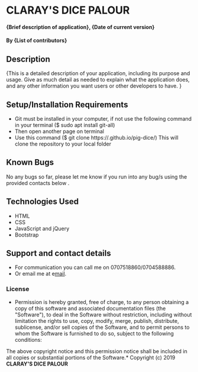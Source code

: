 # CLARAY'S DICE PALOUR
#### {Brief description of application}, {Date of current version}
#### By **{List of contributors}**
## Description
{This is a detailed description of your application, including its purpose and usage.  Give as much detail as needed to explain what the application does, and any other information you want users or other developers to have. }
## Setup/Installation Requirements
* Git must be installed in your computer, if not use the following command in your terminal ($ sudo apt install git-all)
* Then open another page on terminal
* Use this command ($ git clone https://.github.io/pig-dice/)
This will clone the repository to your local folder
## Known Bugs
No any bugs so far, please let me know if you run into any bug/s using the provided contacts below .
## Technologies Used
* HTML
* CSS
* JavaScript and jQuery
* Bootstrap 
## Support and contact details
* For communication you can call me on 0707518860/0704588886.
* Or email me at e[mail](jacqulinewangu@gmail.com).
### License
* Permission is hereby granted, free of charge, to any person obtaining a copy
of this software and associated documentation files (the "Software"), to deal
in the Software without restriction, including without limitation the rights
to use, copy, modify, merge, publish, distribute, sublicense, and/or sell
copies of the Software, and to permit persons to whom the Software is
furnished to do so, subject to the following conditions:

The above copyright notice and this permission notice shall be included in
all copies or substantial portions of the Software.*
Copyright (c) 2019 **CLARAY'S DICE PALOUR**
  
